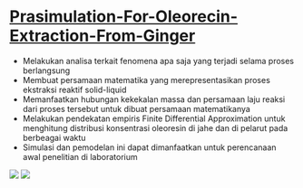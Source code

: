 # [Prasimulation-For-Oleorecin-Extraction-From-Ginger](https://github.com/bahategar/Prasimulation-For-Oleorecin-Extraction-From-Ginger)
* Melakukan analisa terkait fenomena apa saja yang terjadi selama proses berlangsung
* Membuat persamaan matematika yang merepresentasikan proses ekstraksi reaktif solid-liquid
* Memanfaatkan hubungan kekekalan massa dan persamaan laju reaksi dari proses tersebut untuk dibuat persamaan matematikanya
* Melakukan pendekatan empiris Finite Differential Approximation untuk menghitung distribusi konsentrasi oleoresin di jahe dan di pelarut pada berbeagai waktu 
* Simulasi dan pemodelan ini dapat dimanfaatkan untuk perencanaan awal penelitian di laboratorium

![](https://github.com/bahategar/Prasimulation-For-Oleorecin-Extraction-From-Ginger/blob/main/Figure%202.png)
![](https://github.com/bahategar/Prasimulation-For-Oleorecin-Extraction-From-Ginger/blob/main/Figure%201.png)
